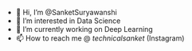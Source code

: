- 👋 Hi, I’m @SanketSuryawanshi
- 👀 I’m interested in Data Science 
- 🌱 I’m currently working on Deep Learning
- 📫 How to reach me @ _technicalsanket_ (Instagram)

<!---
SanketSuryawanshi/SanketSuryawanshi is a ✨ special ✨ repository because its `README.md` (this file) appears on your GitHub profile.
You can click the Preview link to take a look at your changes.
--->
